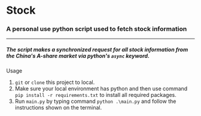 # Stock
### A personal use python script used to fetch stock information
---
##### The script makes a synchronized request for all stock information from the China's A-share market via python's `async` keyword.  
Usage
1. `git` or `clone` this project to local.
2. Make sure your local environment has python and then use command `pip install -r requirements.txt` to install all required packages.
3. Run `main.py` by typing command `python .\main.py` and follow the instructions shown on the terminal.
